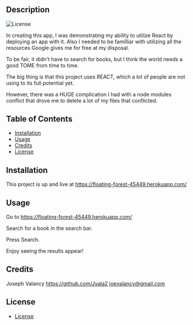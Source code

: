 # <Google Books Search>

## Description

![License](https://img.shields.io/badge/Liscense-MIT-blue.svg "License Badge")

In creating this app, I was demonstrating my ability to utilize React by deploying an app with it. Also I needed to be familliar with utilizing all the resources Google gives me for free at my disposal.

To be fair, it didn't have to search for books, but I think the world needs a good TOME from time to time.

The big thing is that this project uses REACT, which a lot of people are not using to its full potential yet.

However, there was a HUGE complication I had with a node modules conflict that drove me to delete a lot of my files that conflicted.


## Table of Contents

- [Installation](#installation)
- [Usage](#usage)
- [Credits](#credits)
- [License](#license)


## Installation

This project is up and live at https://floating-forest-45449.herokuapp.com/










## Usage

Go to https://floating-forest-45449.herokuapp.com/

Search for a book in the search bar.
    
Press Search.

Enjoy seeing the results appear!




## Credits

Joseph Valancy https://github.com/Jvala2 joevalancy@gmail.com














## License

- [License](https://opensource.org/liscenses/MIT)
